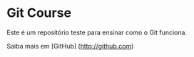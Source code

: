 # Git Course

Este é um repositório teste para ensinar como o Git funciona.

Saiba mais em [GitHub] (http://github.com)

